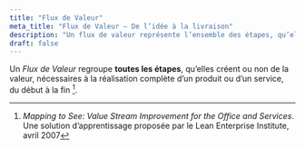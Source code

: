 ```yaml
---
title: "Flux de Valeur"
meta_title: "Flux de Valeur – De l’idée à la livraison"
description: "Un flux de valeur représente l’ensemble des étapes, qu’elles créent de la valeur ou non, nécessaires à la conception, la production et la livraison d’un produit ou service, du début à la fin."
draft: false
---
```


Un *Flux de Valeur* regroupe **toutes les étapes**, qu’elles créent ou non de la valeur, nécessaires à la réalisation complète d’un produit ou d’un service, du début à la fin [^1].

[^1]: *Mapping to See: Value Stream Improvement for the Office and Services*. Une solution d’apprentissage proposée par le Lean Enterprise Institute, avril 2007
